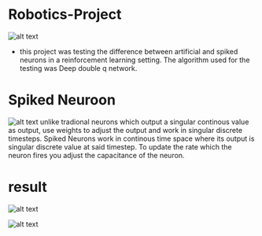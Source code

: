 # Robotics-Project
![alt text](https://i.imgur.com/HZv2v7s.gif)
- this project was testing the difference between artificial and spiked neurons in a reinforcement learning setting. The algorithm used for the testing was Deep double q network.

# Spiked Neuroon
![alt text](https://ars.els-cdn.com/content/image/1-s2.0-S0925231219315474-gr1.jpg)
unlike tradional neurons which output a singular continous value as output, use weights to adjust the output and work in singular discrete timesteps. Spiked Neurons work in continous time space where its output is singular discrete value at said timestep. To update the rate which the neuron fires you adjust the capacitance of the neuron.

# result

![alt text](https://i.imgur.com/U6DYZeH.png)

![alt text](https://i.imgur.com/keoDto1.png)
